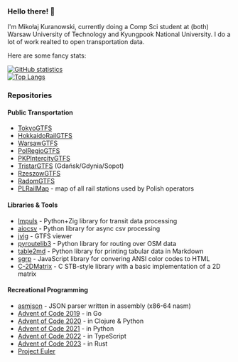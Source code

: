 ### Hello there! 👋

I'm Mikołaj Kuranowski, currently doing a Comp Sci student at (both) Warsaw University of Technology and Kyungpook National University.
I do a lot of work realted to open transportation data.

Here are some fancy stats:

[![GitHub statistics](https://github-readme-stats.vercel.app/api?username=MKuranowski)](https://github.com/anuraghazra/github-readme-stats)  
[![Top Langs](https://github-readme-stats.vercel.app/api/top-langs/?username=MKuranowski&layout=compact)](https://github.com/anuraghazra/github-readme-stats)

### Repositories

#### Public Transportation

- [TokyoGTFS](https://github.com/MKuranowski/TokyoGTFS)
- [HokkaidoRailGTFS](https://github.com/MKuranowski/HokkaidoRailGTFS)
- [WarsawGTFS](https://github.com/MKuranowski/WarsawGTFS)
- [PolRegioGTFS](https://github.com/MKuranowski/PolRegioGTFS)
- [PKPIntercityGTFS](https://github.com/MKuranowski/PKPIntercityGTFS)
- [TristarGTFS](https://github.com/MKuranowski/TristarGTFS) (Gdańsk/Gdynia/Sopot)
- [RzeszowGTFS](https://github.com/MKuranowski/RzeszowGTFS)
- [RadomGTFS](https://github.com/MKuranowski/RadomGTFS)
- [PLRailMap](https://github.com/MKuranowski/PLRailMap) - map of all rail stations used by Polish operators

#### Libraries & Tools

- [Impuls](https://github.com/MKuranowski/Impuls) - Python+Zig library for transit data processing
- [aiocsv](https://github.com/MKuranowski/aiocsv) - Python library for async csv processing
- [jvig](https://github.com/MKuranowski/jvig) - GTFS viewer
- [pyroutelib3](https://github.com/MKuranowski/pyroutelib3) - Python library for routing over OSM data
- [table2md](https://github.com/MKuranowski/table2md) - Python library for printing tabular data in Markdown
- [sgrp](https://github.com/MKuranowski/sgrp) - JavaScript library for convering ANSI color codes to HTML
- [C-2DMatrix](https://github.com/MKuranowski/C-2DMatrix) - C STB-style library with a basic implementation of a 2D matrix

#### Recreational Programming

- [asmjson](https://github.com/MKuranowski/asmjson) - JSON parser written in assembly (x86-64 nasm)
- [Advent of Code 2019](https://github.com/MKuranowski/AdventOfCode2019) - in Go
- [Advent of Code 2020](https://github.com/MKuranowski/AdventOfCode2020) - in Clojure & Python
- [Advent of Code 2021](https://github.com/MKuranowski/AdventOfCode2021) - in Python
- [Advent of Code 2022](https://github.com/MKuranowski/AdventOfCode2022) - in TypeScript
- [Advent of Code 2023](https://github.com/MKuranowski/AdventOfCode2023) - in Rust
- [Project Euler](https://github.com/MKuranowski/ProjectEuler/)
